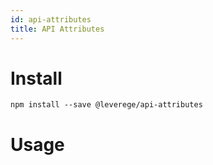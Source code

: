 ```yaml
---
id: api-attributes
title: API Attributes
---
```

# Install

```
npm install --save @leverege/api-attributes
```

# Usage

```
```





